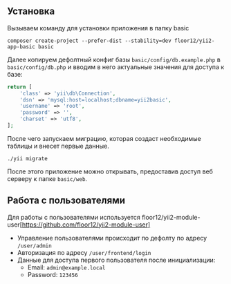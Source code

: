 

Установка
------------

Вызываем команду для установки приложения в папку basic
```
composer create-project --prefer-dist --stability=dev floor12/yii2-app-basic basic
```

Далее копируем дефолтный конфиг базы `basic/config/db.example.php` в  `basic/config/db.php` и вводим в него актуальные значения для доступа к базе:
```php
return [
    'class' => 'yii\db\Connection',
    'dsn' => 'mysql:host=localhost;dbname=yii2basic',
    'username' => 'root',
    'password' => '',
    'charset' => 'utf8',
];
```

После чего запускаем миграцию, которая создаст необходимые таблицы и внесет первые данные.
```
./yii migrate
```

После этого приложение можно открывать, предоставив доступ веб серверу к папке `basic/web`.


Работа с пользователями
-------------------
Для работы с пользователями используется floor12/yii2-module-user[https://github.com/floor12/yii2-module-user] 

- Управление пользователями происходит по дефолту по адресу `/user/admin`
- Авторизация по адресу  `/user/frontend/login`
- Данные для доступа первого пользователя после инициализации:
    - Email: `admin@example.local`
    - Password: `123456`
